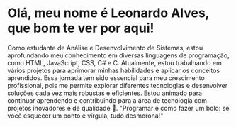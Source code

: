 # Olá, meu nome é Leonardo Alves, que bom te ver por aqui!

Como estudante de Análise e Desenvolvimento de Sistemas, estou aprofundando meu conhecimento em diversas linguagens de programação, como HTML, JavaScript, CSS, C# e C. Atualmente, estou trabalhando em vários projetos para aprimorar minhas habilidades e aplicar os conceitos aprendidos. Essa jornada tem sido essencial para meu crescimento profissional, pois me permite explorar diferentes tecnologias e desenvolver soluções cada vez mais robustas e eficientes. Estou animado para continuar aprendendo e contribuindo para a área de tecnologia com projetos inovadores e de qualidade 🚀.
"Programar é como fazer um bolo: se você esquecer um ponto e vírgula, tudo desmorona!"
